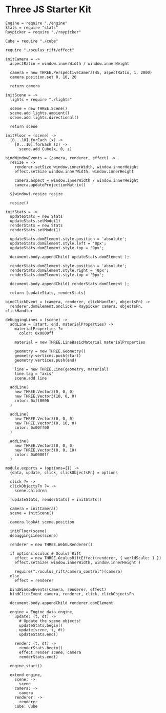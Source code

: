 Three JS Starter Kit
====================

    Engine = require "./engine"
    Stats = require "stats"
    Raypicker = require "./raypicker"

    Cube = require "./cube"

    require "./oculus_rift/effect"

    initCamera = ->
      aspectRatio = window.innerWidth / window.innerHeight

      camera = new THREE.PerspectiveCamera(45, aspectRatio, 1, 2000)
      camera.position.set 0, 10, 20

      return camera

    initScene = ->
      lights = require "./lights"

      scene = new THREE.Scene()
      scene.add lights.ambient()
      scene.add lights.directional()

      return scene

    initFloor = (scene) ->
      [0...10].forEach (x) ->
        [0...10].forEach (z) ->
          scene.add Cube(x, 0, z)

    bindWindowEvents = (camera, renderer, effect) ->
      resize = ->
        renderer.setSize window.innerWidth, window.innerHeight
        effect.setSize window.innerWidth, window.innerHeight

        camera.aspect = window.innerWidth / window.innerHeight
        camera.updateProjectionMatrix()

      $(window).resize resize

      resize()

    initStats = ->
      updateStats = new Stats
      updateStats.setMode(1)
      renderStats = new Stats
      renderStats.setMode(1)

      updateStats.domElement.style.position = 'absolute';
      updateStats.domElement.style.left = '0px';
      updateStats.domElement.style.top = '0px';

      document.body.appendChild( updateStats.domElement );

      renderStats.domElement.style.position = 'absolute';
      renderStats.domElement.style.right = '0px';
      renderStats.domElement.style.top = '0px';

      document.body.appendChild( renderStats.domElement );

      return [updateStats, renderStats]

    bindClickEvent = (camera, renderer, clickHandler, objectsFn) ->
      renderer.domElement.onclick = Raypicker camera, objectsFn, clickHandler

    debuggingLines = (scene) ->
      addLine = (start, end, materialProperties) ->
        materialProperties ?=
          color: 0x0000ff

        material = new THREE.LineBasicMaterial materialProperties

        geometry = new THREE.Geometry()
        geometry.vertices.push(start)
        geometry.vertices.push(end)

        line = new THREE.Line(geometry, material)
        line.tag = "axis"
        scene.add line

      addLine(
        new THREE.Vector3(0, 0, 0)
        new THREE.Vector3(10, 0, 0)
        color: 0xff0000
      )

      addLine(
        new THREE.Vector3(0, 0, 0)
        new THREE.Vector3(0, 10, 0)
        color: 0x00ff00
      )

      addLine(
        new THREE.Vector3(0, 0, 0)
        new THREE.Vector3(0, 0, 10)
        color: 0x0000ff
      )

    module.exports = (options={}) ->
      {data, update, click, clickObjectsFn} = options

      click ?= ->
      clickObjectsFn ?= ->
        scene.children

      [updateStats, renderStats] = initStats()

      camera = initCamera()
      scene = initScene()

      camera.lookAt scene.position

      initFloor(scene)
      debuggingLines(scene)

      renderer = new THREE.WebGLRenderer()

      if options.oculus # Oculus Rift
        effect = new THREE.OculusRiftEffect(renderer, { worldScale: 1 })
        effect.setSize( window.innerWidth, window.innerHeight )

        require("./oculus_rift/camera_control")(camera)
      else
        effect = renderer

      bindWindowEvents(camera, renderer, effect)
      bindClickEvent camera, renderer, click, clickObjectsFn

      document.body.appendChild renderer.domElement

      engine = Engine data.engine,
        update: (t, dt) ->
          # Update the scene objects!
          updateStats.begin()
          update(scene, t, dt)
          updateStats.end()

        render: (t, dt) ->
          renderStats.begin()
          effect.render scene, camera
          renderStats.end()

      engine.start()

      extend engine,
        scene: ->
          scene
        camera: ->
          camera
        renderer: ->
          renderer
        Cube: Cube
